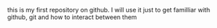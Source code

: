 this is my first repository on github. I will use it just to get familliar with github, git and how to interact between them
